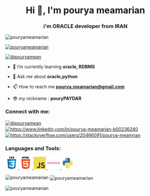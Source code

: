 <h1 align="center">Hi 👋, I'm pourya meamarian</h1>
<h3 align="center">i'm ORACLE developer from IRAN</h3>

<p align="left"> <img src="https://komarev.com/ghpvc/?username=pouryameamarian&label=Profile%20views&color=0e75b6&style=flat" alt="pouryameamarian" /> </p>

<p align="left"> <a href="https://github.com/ryo-ma/github-profile-trophy"><img src="https://github-profile-trophy.vercel.app/?username=pouryameamarian" alt="pouryameamarian" /></a> </p>

<p align="left"> <a href="https://twitter.com/@pouryamean" target="blank"><img src="https://img.shields.io/twitter/follow/@pouryamean?logo=twitter&style=for-the-badge" alt="@pouryamean" /></a> </p>

- 🌱 I’m currently learning **oracle, RDBMS**

- 💬 Ask me about **oracle,python**

- 📫 How to reach me **pourya.meamarian@gmail.com**

- 😎 my nickname : **pouryPAYDAR**

<h3 align="left">Connect with me:</h3>
<p align="left">
<a href="https://twitter.com/@pouryamean" target="blank"><img align="center" src="https://raw.githubusercontent.com/rahuldkjain/github-profile-readme-generator/master/src/images/icons/Social/twitter.svg" alt="@pouryamean" height="30" width="40" /></a>
<a href="https://linkedin.com/in/https://www.linkedin.com/in/pourya-meamarian-b00236240" target="blank"><img align="center" src="https://raw.githubusercontent.com/rahuldkjain/github-profile-readme-generator/master/src/images/icons/Social/linked-in-alt.svg" alt="https://www.linkedin.com/in/pourya-meamarian-b00236240" height="30" width="40" /></a>
<a href="https://stackoverflow.com/users/https://stackoverflow.com/users/20466091/pourya-meamrian" target="blank"><img align="center" src="https://raw.githubusercontent.com/rahuldkjain/github-profile-readme-generator/master/src/images/icons/Social/stack-overflow.svg" alt="https://stackoverflow.com/users/20466091/pourya-meamrian" height="30" width="40" /></a>
</p>

<h3 align="left">Languages and Tools:</h3>
<p align="left"> <a href="https://www.w3schools.com/css/" target="_blank" rel="noreferrer"> <img src="https://raw.githubusercontent.com/devicons/devicon/master/icons/css3/css3-original-wordmark.svg" alt="css3" width="40" height="40"/> </a> <a href="https://www.w3.org/html/" target="_blank" rel="noreferrer"> <img src="https://raw.githubusercontent.com/devicons/devicon/master/icons/html5/html5-original-wordmark.svg" alt="html5" width="40" height="40"/> </a> <a href="https://developer.mozilla.org/en-US/docs/Web/JavaScript" target="_blank" rel="noreferrer"> <img src="https://raw.githubusercontent.com/devicons/devicon/master/icons/javascript/javascript-original.svg" alt="javascript" width="40" height="40"/> </a> <a href="https://www.oracle.com/" target="_blank" rel="noreferrer"> <img src="https://raw.githubusercontent.com/devicons/devicon/master/icons/oracle/oracle-original.svg" alt="oracle" width="40" height="40"/> </a> <a href="https://www.python.org" target="_blank" rel="noreferrer"> <img src="https://raw.githubusercontent.com/devicons/devicon/master/icons/python/python-original.svg" alt="python" width="40" height="40"/> </a> </p>

<p><img align="left" src="https://github-readme-stats.vercel.app/api/top-langs?username=pouryameamarian&show_icons=true&locale=en&layout=compact" alt="pouryameamarian" /></p>

<p>&nbsp;<img align="center" src="https://github-readme-stats.vercel.app/api?username=pouryameamarian&show_icons=true&locale=en" alt="pouryameamarian" /></p>

<p><img align="center" src="https://github-readme-streak-stats.herokuapp.com/?user=pouryameamarian&" alt="pouryameamarian" /></p>
